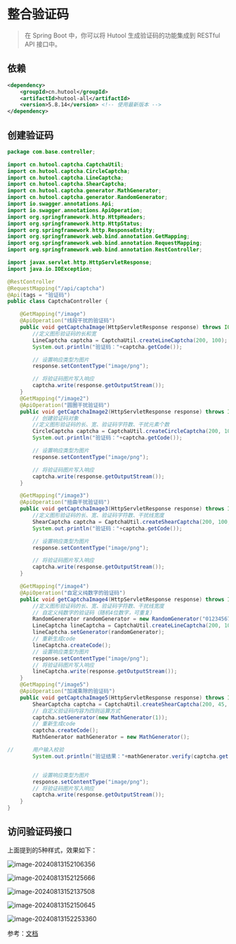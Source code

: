 # 整合验证码

> 在 Spring Boot 中，你可以将 Hutool 生成验证码的功能集成到 RESTful API 接口中。

## 依赖

```xml
<dependency>
    <groupId>cn.hutool</groupId>
    <artifactId>hutool-all</artifactId>
    <version>5.8.14</version> <!-- 使用最新版本 -->
</dependency>
```

## 创建验证码

```java
package com.base.controller;

import cn.hutool.captcha.CaptchaUtil;
import cn.hutool.captcha.CircleCaptcha;
import cn.hutool.captcha.LineCaptcha;
import cn.hutool.captcha.ShearCaptcha;
import cn.hutool.captcha.generator.MathGenerator;
import cn.hutool.captcha.generator.RandomGenerator;
import io.swagger.annotations.Api;
import io.swagger.annotations.ApiOperation;
import org.springframework.http.HttpHeaders;
import org.springframework.http.HttpStatus;
import org.springframework.http.ResponseEntity;
import org.springframework.web.bind.annotation.GetMapping;
import org.springframework.web.bind.annotation.RequestMapping;
import org.springframework.web.bind.annotation.RestController;

import javax.servlet.http.HttpServletResponse;
import java.io.IOException;

@RestController
@RequestMapping("/api/captcha")
@Api(tags = "验证码")
public class CaptchaController {

    @GetMapping("/image")
    @ApiOperation("线段干扰的验证码")
    public void getCaptchaImage(HttpServletResponse response) throws IOException {
        //定义图形验证码的长和宽
        LineCaptcha captcha = CaptchaUtil.createLineCaptcha(200, 100);
        System.out.println("验证码："+captcha.getCode());

        // 设置响应类型为图片
        response.setContentType("image/png");

        // 将验证码图片写入响应
        captcha.write(response.getOutputStream());
    }
    @GetMapping("/image2")
    @ApiOperation("圆圈干扰验证码")
    public void getCaptchaImage2(HttpServletResponse response) throws IOException {
        // 创建验证码对象
        //定义图形验证码的长、宽、验证码字符数、干扰元素个数
        CircleCaptcha captcha = CaptchaUtil.createCircleCaptcha(200, 100, 4, 20);
        System.out.println("验证码："+captcha.getCode());

        // 设置响应类型为图片
        response.setContentType("image/png");

        // 将验证码图片写入响应
        captcha.write(response.getOutputStream());
    }

    @GetMapping("/image3")
    @ApiOperation("扭曲干扰验证码")
    public void getCaptchaImage3(HttpServletResponse response) throws IOException {
        //定义图形验证码的长、宽、验证码字符数、干扰线宽度
        ShearCaptcha captcha = CaptchaUtil.createShearCaptcha(200, 100, 4, 4);
        System.out.println("验证码："+captcha.getCode());

        // 设置响应类型为图片
        response.setContentType("image/png");

        // 将验证码图片写入响应
        captcha.write(response.getOutputStream());
    }

    @GetMapping("/image4")
    @ApiOperation("自定义纯数字的验证码")
    public void getCaptchaImage4(HttpServletResponse response) throws IOException {
        //定义图形验证码的长、宽、验证码字符数、干扰线宽度
        // 自定义纯数字的验证码（随机4位数字，可重复）
        RandomGenerator randomGenerator = new RandomGenerator("0123456789", 4);
        LineCaptcha lineCaptcha = CaptchaUtil.createLineCaptcha(200, 100);
        lineCaptcha.setGenerator(randomGenerator);
        // 重新生成code
        lineCaptcha.createCode();
        // 设置响应类型为图片
        response.setContentType("image/png");
        // 将验证码图片写入响应
        lineCaptcha.write(response.getOutputStream());
    }
    @GetMapping("/image5")
    @ApiOperation("加减乘除的验证码")
    public void getCaptchaImage5(HttpServletResponse response) throws IOException {
        ShearCaptcha captcha = CaptchaUtil.createShearCaptcha(200, 45, 4, 4);
        // 自定义验证码内容为四则运算方式
        captcha.setGenerator(new MathGenerator(1));
        // 重新生成code
        captcha.createCode();
        MathGenerator mathGenerator = new MathGenerator();

//      用户输入校验
        System.out.println("验证结果："+mathGenerator.verify(captcha.getCode(), "1"));


        // 设置响应类型为图片
        response.setContentType("image/png");
        // 将验证码图片写入响应
        captcha.write(response.getOutputStream());
    }
}

```



## 访问验证码接口

上面提到的5种样式，效果如下：

![image-20240813152106356](http://cdn.qiniu.liyansheng.top/img/image-20240813152106356.png)

![image-20240813152125666](http://cdn.qiniu.liyansheng.top/img/image-20240813152125666.png)

![image-20240813152137508](http://cdn.qiniu.liyansheng.top/img/image-20240813152137508.png)

![image-20240813152150645](http://cdn.qiniu.liyansheng.top/img/image-20240813152150645.png)

![image-20240813152253360](http://cdn.qiniu.liyansheng.top/img/image-20240813152253360.png)

参考：[文档](https://doc.hutool.cn/pages/captcha/#%E7%94%B1%E6%9D%A5)